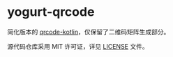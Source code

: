 # yogurt-qrcode

简化版本的 [qrcode-kotlin](https://github.com/g0dkar/qrcode-kotlin/)，仅保留了二维码矩阵生成部分。

源代码仓库采用 MIT 许可证，详见 [LICENSE](./MIT-LICENSE) 文件。